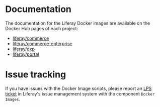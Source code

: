 # Documentation
The documentation for the Liferay Docker images are available on the Docker Hub pages of each project:

 - [liferay/commerce](https://hub.docker.com/r/liferay/commerce)
 - [liferay/commerce-enterprise](https://hub.docker.com/r/commerce-enterprise)
 - [liferay/dxp](https://hub.docker.com/r/liferay/dxp)
 - [liferay/portal](https://hub.docker.com/r/liferay/portal)

# Issue tracking

If you have issues with the Docker Image scripts, please report an [LPS ticket](https://issues.liferay.com/browse/LPS) in Liferay's issue management system with the component `Docker Images`.
